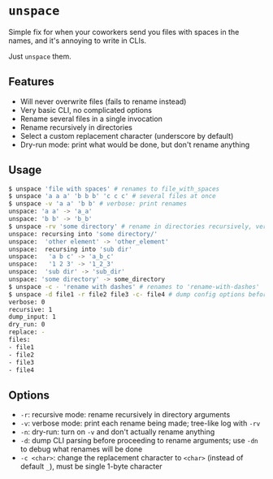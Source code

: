 # `unspace`

Simple fix for when your coworkers send you files with spaces in the names, and it's annoying to write in CLIs.  

Just `unspace` them.

## Features

- Will never overwrite files (fails to rename instead)
- Very basic CLI, no complicated options
- Rename several files in a single invocation
- Rename recursively in directories
- Select a custom replacement character (underscore by default)
- Dry-run mode: print what would be done, but don't rename anything

## Usage

```sh
$ unspace 'file with spaces' # renames to file_with_spaces
$ unspace 'a a a' 'b b b' 'c c c' # several files at once
$ unspace -v 'a a' 'b b' # verbose: print renames
unspace: 'a a' -> 'a_a'
unspace: 'b b' -> 'b_b'
$ unspace -rv 'some directory' # rename in directories recursively, verbose log
unspace: recursing into 'some directory/'
unspace:  'other element' -> 'other_element'
unspace:  recursing into 'sub dir'
unspace:   'a b c' -> 'a_b_c'
unspace:   '1 2 3' -> '1_2_3'
unspace:  'sub dir' -> 'sub_dir'
unspace: 'some directory' -> some_directory
$ unspace -c - 'rename with dashes' # renames to 'rename-with-dashes'
$ unspace -d file1 -r file2 file3 -c- file4 # dump config options before processing
verbose: 0
recursive: 1
dump_input: 1
dry_run: 0
replace: -
files:
- file1
- file2
- file3
- file4
```

## Options

- `-r`: recursive mode: rename recursively in directory arguments
- `-v`: verbose mode: print each rename being made; tree-like log with `-rv`
- `-n`: dry-run: turn on `-v` and don't actually rename anything
- `-d`: dump CLI parsing before proceeding to rename arguments; use `-dn` to debug what renames will be done
- `-c <char>`: change the replacement character to `<char>` (instead of default `_`), must be single 1-byte character
